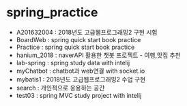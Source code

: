 # spring_practice

* A201632004 : 2018년도 고급웹프로그래밍2 구현 시험
* BoardWeb : spring quick start book practice
* Practice : spring quick start book practice
* hanium_2018 : naverAPI 활용한 챗봇 프로젝트 - 여행,맛집 추천
* lab-spring : spring study data with intelij
* myChatbot : chatbot과 web연결 with socket.io
* mybatis1 : 2018년도 고급웹프로그래밍2 수업 구현
* search : 개인적으로 응용하는 공간
* test03 : spring MVC study project with intelij
